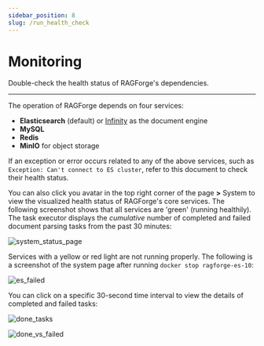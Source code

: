 ```yaml
---
sidebar_position: 8
slug: /run_health_check
---
```


# Monitoring

Double-check the health status of RAGForge's dependencies.

---

The operation of RAGForge depends on four services:

- **Elasticsearch** (default) or [Infinity](https://github.com/infiniflow/infinity) as the document engine
- **MySQL**
- **Redis**
- **MinIO** for object storage

If an exception or error occurs related to any of the above services, such as `Exception: Can't connect to ES cluster`, refer to this document to check their health status.

You can also click you avatar in the top right corner of the page **>** System to view the visualized health status of RAGForge's core services. The following screenshot shows that all services are 'green' (running healthily). The task executor displays the *cumulative* number of completed and failed document parsing tasks from the past 30 minutes:

![system_status_page](https://github.com/user-attachments/assets/b0c1a11e-93e3-4947-b17a-1bfb4cdab6e4)

Services with a yellow or red light are not running properly. The following is a screenshot of the system page after running `docker stop ragforge-es-10`:

![es_failed](https://github.com/user-attachments/assets/06056540-49f5-48bf-9cc9-a7086bc75790)

You can click on a specific 30-second time interval to view the details of completed and failed tasks:

![done_tasks](https://github.com/user-attachments/assets/49b25ec4-03af-48cf-b2e5-c892f6eaa261)

![done_vs_failed](https://github.com/user-attachments/assets/eaa928d0-a31c-4072-adea-046091e04599)
